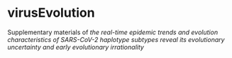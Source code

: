 # virusEvolution
Supplementary materials of *the real-time epidemic trends and evolution characteristics of SARS-CoV-2 haplotype subtypes reveal its evolutionary uncertainty and early evolutionary irrationality*
